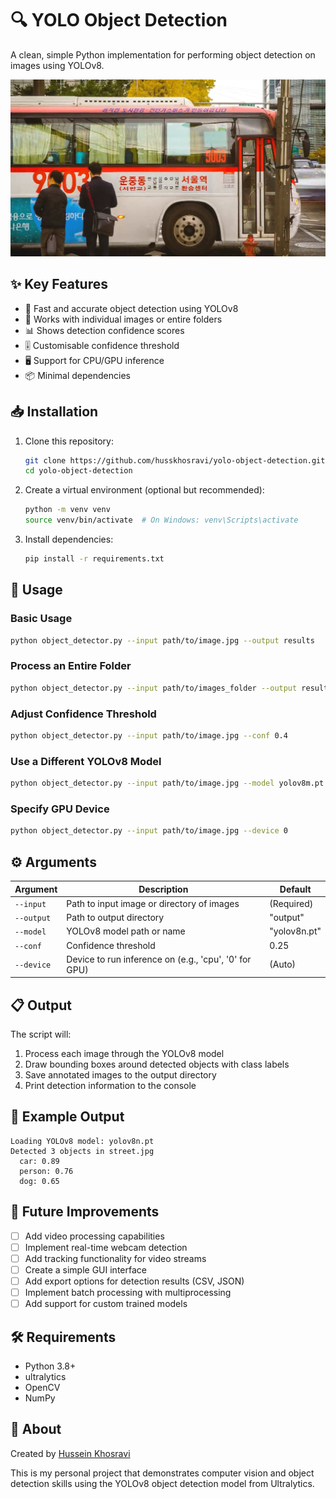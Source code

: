 # 🔍 YOLO Object Detection

A clean, simple Python implementation for performing object detection on images using YOLOv8.

![Object Detection Example](docs/example.jpg)

## ✨ Key Features

- 🚀 Fast and accurate object detection using YOLOv8
- 📁 Works with individual images or entire folders
- 📊 Shows detection confidence scores
- 🎚️ Customisable confidence threshold
- 🖥️ Support for CPU/GPU inference
- 📦 Minimal dependencies

## 📥 Installation

1. Clone this repository:
   ```bash
   git clone https://github.com/husskhosravi/yolo-object-detection.git
   cd yolo-object-detection
   ```

2. Create a virtual environment (optional but recommended):
   ```bash
   python -m venv venv
   source venv/bin/activate  # On Windows: venv\Scripts\activate
   ```

3. Install dependencies:
   ```bash
   pip install -r requirements.txt
   ```

## 🚀 Usage

### Basic Usage

```bash
python object_detector.py --input path/to/image.jpg --output results
```

### Process an Entire Folder

```bash
python object_detector.py --input path/to/images_folder --output results
```

### Adjust Confidence Threshold

```bash
python object_detector.py --input path/to/image.jpg --conf 0.4
```

### Use a Different YOLOv8 Model

```bash
python object_detector.py --input path/to/image.jpg --model yolov8m.pt
```

### Specify GPU Device

```bash
python object_detector.py --input path/to/image.jpg --device 0
```

## ⚙️ Arguments

| Argument | Description | Default |
|----------|-------------|---------|
| `--input` | Path to input image or directory of images | (Required) |
| `--output` | Path to output directory | "output" |
| `--model` | YOLOv8 model path or name | "yolov8n.pt" |
| `--conf` | Confidence threshold | 0.25 |
| `--device` | Device to run inference on (e.g., 'cpu', '0' for GPU) | (Auto) |

## 📋 Output

The script will:
1. Process each image through the YOLOv8 model
2. Draw bounding boxes around detected objects with class labels
3. Save annotated images to the output directory
4. Print detection information to the console

## 📝 Example Output

```
Loading YOLOv8 model: yolov8n.pt
Detected 3 objects in street.jpg
  car: 0.89
  person: 0.76
  dog: 0.65
```

## 🔮 Future Improvements

- [ ] Add video processing capabilities
- [ ] Implement real-time webcam detection
- [ ] Add tracking functionality for video streams
- [ ] Create a simple GUI interface
- [ ] Add export options for detection results (CSV, JSON)
- [ ] Implement batch processing with multiprocessing
- [ ] Add support for custom trained models

## 🛠️ Requirements

- Python 3.8+
- ultralytics
- OpenCV
- NumPy

## 👤 About

Created by [Hussein Khosravi](https://github.com/husskhosravi)

This is my personal project that demonstrates computer vision and object detection skills using the YOLOv8 object detection model from Ultralytics.